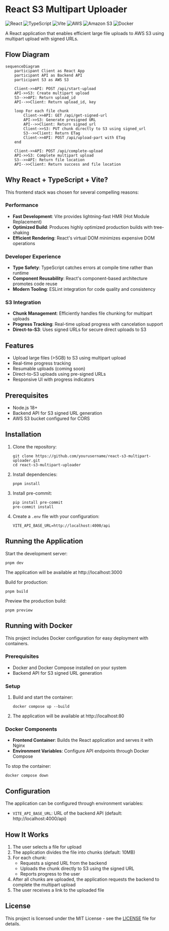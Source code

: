 # React S3 Multipart Uploader

![React](https://img.shields.io/badge/react-%2320232a.svg?style=flat-square&logo=react&logoColor=%2361DAFB)
![TypeScript](https://img.shields.io/badge/typescript-%23007ACC.svg?style=flat-square&logo=typescript&logoColor=white)
![Vite](https://img.shields.io/badge/vite-%23646CFF.svg?style=flat-square&logo=vite&logoColor=white)
![AWS](https://img.shields.io/badge/AWS-%23FF9900.svg?style=flat-square&logo=amazon-aws&logoColor=white)
![Amazon S3](https://img.shields.io/badge/Amazon%20S3-FF9900?style=flat-square&logo=amazons3&logoColor=white)
![Docker](https://img.shields.io/badge/Docker-%230db7ed.svg?style=flat-square&logo=docker&logoColor=white)

A React application that enables efficient large file uploads to AWS S3 using multipart upload with signed URLs.

## Flow Diagram

```mermaid
sequenceDiagram
    participant Client as React App
    participant API as Backend API
    participant S3 as AWS S3

    Client->>API: POST /api/start-upload
    API->>S3: Create multipart upload
    S3-->>API: Return upload_id
    API-->>Client: Return upload_id, key

    loop For each file chunk
        Client->>API: GET /api/get-signed-url
        API->>S3: Generate presigned URL
        API-->>Client: Return signed_url
        Client->>S3: PUT chunk directly to S3 using signed_url
        S3-->>Client: Return ETag
        Client->>API: POST /api/upload-part with ETag
    end

    Client->>API: POST /api/complete-upload
    API->>S3: Complete multipart upload
    S3-->>API: Return file location
    API-->>Client: Return success and file location
```

## Why React + TypeScript + Vite?

This frontend stack was chosen for several compelling reasons:

### Performance

- **Fast Development**: Vite provides lightning-fast HMR (Hot Module Replacement)
- **Optimized Build**: Produces highly optimized production builds with tree-shaking
- **Efficient Rendering**: React's virtual DOM minimizes expensive DOM operations

### Developer Experience

- **Type Safety**: TypeScript catches errors at compile time rather than runtime
- **Component Reusability**: React's component-based architecture promotes code reuse
- **Modern Tooling**: ESLint integration for code quality and consistency

### S3 Integration

- **Chunk Management**: Efficiently handles file chunking for multipart uploads
- **Progress Tracking**: Real-time upload progress with cancelation support
- **Direct-to-S3**: Uses signed URLs for secure direct uploads to S3

## Features

- Upload large files (>5GB) to S3 using multipart upload
- Real-time progress tracking
- Resumable uploads (coming soon)
- Direct-to-S3 uploads using pre-signed URLs
- Responsive UI with progress indicators

## Prerequisites

- Node.js 18+
- Backend API for S3 signed URL generation
- AWS S3 bucket configured for CORS

## Installation

1. Clone the repository:

   ```
   git clone https://github.com/yourusername/react-s3-multipart-uploader.git
   cd react-s3-multipart-uploader
   ```

2. Install dependencies:

   ```
   pnpm install
   ```

3. Install pre-commit:

   ```
   pip install pre-commit
   pre-commit install
   ```

4. Create a `.env` file with your configuration:
   ```
   VITE_API_BASE_URL=http://localhost:4000/api
   ```

## Running the Application

Start the development server:

```
pnpm dev
```

The application will be available at http://localhost:3000

Build for production:

```
pnpm build
```

Preview the production build:

```
pnpm preview
```

## Running with Docker

This project includes Docker configuration for easy deployment with containers.

### Prerequisites

- Docker and Docker Compose installed on your system
- Backend API for S3 signed URL generation

### Setup

1. Build and start the container:

   ```
   docker compose up --build
   ```

2. The application will be available at http://localhost:80

### Docker Components

- **Frontend Container**: Builds the React application and serves it with Nginx
- **Environment Variables**: Configure API endpoints through Docker Compose

To stop the container:

```
docker compose down
```

## Configuration

The application can be configured through environment variables:

- `VITE_API_BASE_URL`: URL of the backend API (default: http://localhost:4000/api)

## How It Works

1. The user selects a file for upload
2. The application divides the file into chunks (default: 10MB)
3. For each chunk:
   - Requests a signed URL from the backend
   - Uploads the chunk directly to S3 using the signed URL
   - Reports progress to the user
4. After all chunks are uploaded, the application requests the backend to complete the multipart upload
5. The user receives a link to the uploaded file

## License

This project is licensed under the MIT License - see the [LICENSE](LICENSE) file for details.

